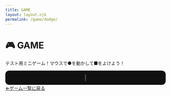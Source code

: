 ```yaml
---
title: GAME
layout: layout.njk
permalink: /game/dodge/
---
```

<h1>🎮 GAME</h1>
<p>テスト用ミニゲーム！マウスで●を動かして■をよけよう！</p>

<div id="game-box">
  <canvas id="game-canvas" width="300" height="400"></canvas>
</div>

<style>
#game-box {
  margin-top: 1em;
  background: #111;
  padding: 1em;
  border-radius: 12px;
  text-align: center;
}
canvas {
  background: #000;
  border: 2px solid #444;
  image-rendering: pixelated;
}
</style>

<script>
const canvas = document.getElementById("game-canvas");
const ctx = canvas.getContext("2d");

let player = { x: 150, y: 370, size: 10 };
let enemy = { x: Math.random() * 290, y: 0, size: 10 };
let gameOver = false;

canvas.addEventListener("mousemove", (e) => {
  const rect = canvas.getBoundingClientRect();
  player.x = e.clientX - rect.left;
});

function draw() {
  if (gameOver) {
    ctx.fillStyle = "#fff";
    ctx.font = "20px sans-serif";
    ctx.fillText("GAME OVER", 90, 200);
    return;
  }

  ctx.clearRect(0, 0, 300, 400);
  
  // draw player
  ctx.fillStyle = "#0f0";
  ctx.beginPath();
  ctx.arc(player.x, player.y, player.size, 0, Math.PI * 2);
  ctx.fill();

  // draw enemy
  ctx.fillStyle = "#f00";
  ctx.fillRect(enemy.x, enemy.y, enemy.size, enemy.size);
  enemy.y += 2;

  // collision
  if (
    enemy.y + enemy.size > player.y - player.size &&
    enemy.x < player.x + player.size &&
    enemy.x + enemy.size > player.x - player.size
  ) {
    gameOver = true;
  }

  if (enemy.y > 400) {
    enemy.y = 0;
    enemy.x = Math.random() * 290;
  }

  requestAnimationFrame(draw);
}
draw();
</script>

<div class="back-button-area">
  <a href="{{ 'game/' | relativePath }}" class="back-button">⇐ゲーム一覧に戻る</a>
</div>
